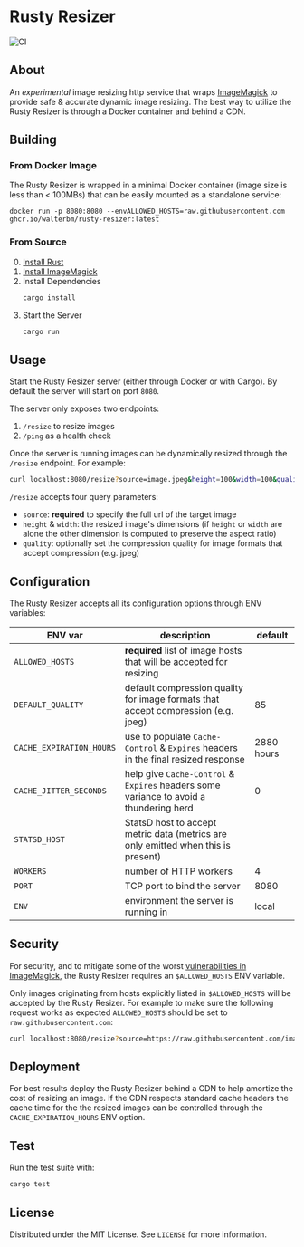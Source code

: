 # Rusty Resizer

![CI](https://github.com/walterbm/rusty-resizer/actions/workflows/ci.yml/badge.svg)

## About

An _experimental_ image resizing http service that wraps [ImageMagick](https://imagemagick.org) to provide safe & accurate dynamic image resizing. The best way to utilize the Rusty Resizer is through a Docker container and behind a CDN.

## Building

### From Docker Image

The Rusty Resizer is wrapped in a minimal Docker container (image size is less than < 100MBs) that can be easily mounted as a standalone service:

```
docker run -p 8080:8080 --envALLOWED_HOSTS=raw.githubusercontent.com ghcr.io/walterbm/rusty-resizer:latest
```

### From Source

0. [Install Rust](https://www.rust-lang.org/tools/install)
1. [Install ImageMagick](https://imagemagick.org/script/download.php)
2. Install Dependencies
   ```sh
   cargo install
   ```
3. Start the Server
   ```sh
   cargo run
   ```

## Usage

Start the Rusty Resizer server (either through Docker or with Cargo). By default the server will start on port `8080`.

The server only exposes two endpoints:

1. `/resize` to resize images
2. `/ping` as a health check

Once the server is running images can be dynamically resized through the `/resize` endpoint. For example:

```sh
curl localhost:8080/resize?source=image.jpeg&height=100&width=100&quality=85
```

`/resize` accepts four query parameters:

- `source`: **required** to specify the full url of the target image
- `height` & `width`: the resized image's dimensions (if `height` or `width` are alone the other dimension is computed to preserve the aspect ratio)
- `quality`: optionally set the compression quality for image formats that accept compression (e.g. jpeg)

## Configuration

The Rusty Resizer accepts all its configuration options through ENV variables:

| ENV var                  | description                                                                            | default    |
| ------------------------ | -------------------------------------------------------------------------------------- | ---------- |
| `ALLOWED_HOSTS`          | **required** list of image hosts that will be accepted for resizing                    |            |
| `DEFAULT_QUALITY`        | default compression quality for image formats that accept compression (e.g. jpeg)      | 85         |
| `CACHE_EXPIRATION_HOURS` | use to populate `Cache-Control` & `Expires` headers in the final resized response      | 2880 hours |
| `CACHE_JITTER_SECONDS`   | help give `Cache-Control` & `Expires` headers some variance to avoid a thundering herd | 0          |
| `STATSD_HOST`            | StatsD host to accept metric data (metrics are only emitted when this is present)      |            |
| `WORKERS`                | number of HTTP workers                                                                 | 4          |
| `PORT`                   | TCP port to bind the server                                                            | 8080       |
| `ENV`                    | environment the server is running in                                                   | local      |

## Security

For security, and to mitigate some of the worst [vulnerabilities in ImageMagick](https://imagetragick.com/), the Rusty Resizer requires an `$ALLOWED_HOSTS` ENV variable.

Only images originating from hosts explicitly listed in `$ALLOWED_HOSTS` will be accepted by the Rusty Resizer. For example to make sure the following request works as expected `ALLOWED_HOSTS` should be set to `raw.githubusercontent.com`:

```sh
curl localhost:8080/resize?source=https://raw.githubusercontent.com/image.jpeg&height=100&width=100
```

## Deployment

For best results deploy the Rusty Resizer behind a CDN to help amortize the cost of resizing an image. If the CDN respects standard cache headers the cache time for the the resized images can be controlled through the `CACHE_EXPIRATION_HOURS` ENV option.

## Test

Run the test suite with:

```sh
cargo test
```

## License

Distributed under the MIT License. See `LICENSE` for more information.
